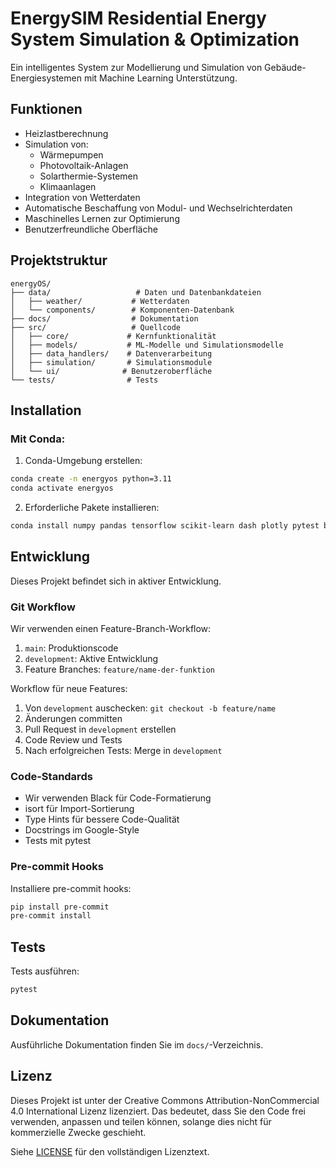 # EnergySIM Residential Energy System Simulation & Optimization

Ein intelligentes System zur Modellierung und Simulation von Gebäude-Energiesystemen mit Machine Learning Unterstützung.

## Funktionen

- Heizlastberechnung
- Simulation von:
  - Wärmepumpen
  - Photovoltaik-Anlagen
  - Solarthermie-Systemen
  - Klimaanlagen
- Integration von Wetterdaten
- Automatische Beschaffung von Modul- und Wechselrichterdaten
- Maschinelles Lernen zur Optimierung
- Benutzerfreundliche Oberfläche

## Projektstruktur

```
energyOS/
├── data/                   # Daten und Datenbankdateien
│   ├── weather/           # Wetterdaten
│   └── components/        # Komponenten-Datenbank
├── docs/                  # Dokumentation
├── src/                   # Quellcode
│   ├── core/             # Kernfunktionalität
│   ├── models/           # ML-Modelle und Simulationsmodelle
│   ├── data_handlers/    # Datenverarbeitung
│   ├── simulation/       # Simulationsmodule
│   └── ui/              # Benutzeroberfläche
└── tests/                # Tests
```

## Installation

### Mit Conda:

1. Conda-Umgebung erstellen:
```bash
conda create -n energyos python=3.11
conda activate energyos
```

2. Erforderliche Pakete installieren:
```bash
conda install numpy pandas tensorflow scikit-learn dash plotly pytest black isort
```

## Entwicklung

Dieses Projekt befindet sich in aktiver Entwicklung.

### Git Workflow

Wir verwenden einen Feature-Branch-Workflow:

1. `main`: Produktionscode
2. `development`: Aktive Entwicklung
3. Feature Branches: `feature/name-der-funktion`

Workflow für neue Features:
1. Von `development` auschecken: `git checkout -b feature/name`
2. Änderungen committen
3. Pull Request in `development` erstellen
4. Code Review und Tests
5. Nach erfolgreichen Tests: Merge in `development`

### Code-Standards

- Wir verwenden Black für Code-Formatierung
- isort für Import-Sortierung
- Type Hints für bessere Code-Qualität
- Docstrings im Google-Style
- Tests mit pytest

### Pre-commit Hooks

Installiere pre-commit hooks:
```bash
pip install pre-commit
pre-commit install
```

## Tests

Tests ausführen:
```bash
pytest
```

## Dokumentation

Ausführliche Dokumentation finden Sie im `docs/`-Verzeichnis.

## Lizenz

Dieses Projekt ist unter der Creative Commons Attribution-NonCommercial 4.0 International Lizenz lizenziert.
Das bedeutet, dass Sie den Code frei verwenden, anpassen und teilen können, solange dies nicht für kommerzielle Zwecke geschieht.

Siehe [LICENSE](LICENSE) für den vollständigen Lizenztext.
